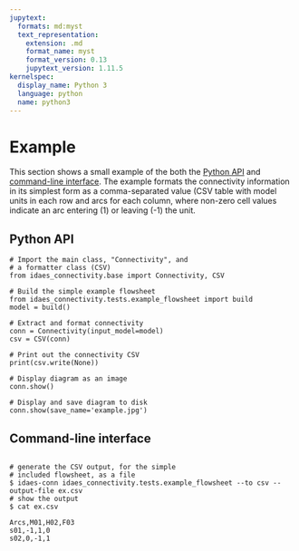```yaml
---
jupytext:
  formats: md:myst
  text_representation:
    extension: .md
    format_name: myst
    format_version: 0.13
    jupytext_version: 1.11.5
kernelspec:
  display_name: Python 3
  language: python
  name: python3
---
```


# Example

This section shows a small example of the both the [Python API](./api.md) and [command-line interface](./cli.md).
The example formats the connectivity information in
its simplest form as a comma-separated value (CSV table with model units in each row and arcs for each column, where non-zero cell values indicate an arc entering (1) or leaving (-1) the unit. 

## Python API

```{code-cell}
# Import the main class, "Connectivity", and 
# a formatter class (CSV)
from idaes_connectivity.base import Connectivity, CSV

# Build the simple example flowsheet
from idaes_connectivity.tests.example_flowsheet import build
model = build()

# Extract and format connectivity
conn = Connectivity(input_model=model)
csv = CSV(conn)

# Print out the connectivity CSV
print(csv.write(None))

# Display diagram as an image 
conn.show()

# Display and save diagram to disk
conn.show(save_name='example.jpg')
```

## Command-line interface

```{code-block} shell

# generate the CSV output, for the simple
# included flowsheet, as a file
$ idaes-conn idaes_connectivity.tests.example_flowsheet --to csv --output-file ex.csv
# show the output
$ cat ex.csv
```
```none
Arcs,M01,H02,F03
s01,-1,1,0
s02,0,-1,1
```